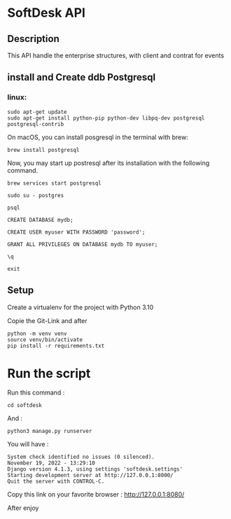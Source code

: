 # SoftDesk API
## Description
This API handle the enterprise structures, with client and contrat for events
## install and Create ddb Postgresql

### linux:
```angular2html
sudo apt-get update
sudo apt-get install python-pip python-dev libpq-dev postgresql postgresql-contrib
```

On macOS, you can install posgresql in the terminal with brew:
```angular2html
brew install postgresql
```
Now, you may start up postresql after its installation with the following command.
```angular2html
brew services start postgresql
```
```angular2html
sudo su - postgres
```
```angular2html
psql
```
```angular2html
CREATE DATABASE mydb;
```
```angular2html
CREATE USER myuser WITH PASSWORD 'password';
```
```angular2html
GRANT ALL PRIVILEGES ON DATABASE mydb TO myuser;
```
```angular2html
\q
```
```angular2html
exit
```

## Setup
Create a virtualenv for the project with Python 3.10

Copie the Git-Link and after  
```
python -m venv venv
source venv/bin/activate
pip install -r requirements.txt
```
# Run the script

Run this command :
```
cd softdesk
```
And  :
```
python3 manage.py runserver
```

You will have :
```
System check identified no issues (0 silenced).
November 19, 2022 - 13:29:10
Django version 4.1.3, using settings 'softdesk.settings'
Starting development server at http://127.0.0.1:8000/
Quit the server with CONTROL-C.

```
Copy this link on your favorite browser :
http://127.0.0.1:8080/


After enjoy